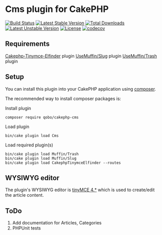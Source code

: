 # Cms plugin for CakePHP

[![Build Status](https://travis-ci.org/QoboLtd/cakephp-cms.svg?branch=master)](https://travis-ci.org/QoboLtd/cakephp-cms)
[![Latest Stable Version](https://poser.pugx.org/qobo/cakephp-cms/v/stable)](https://packagist.org/packages/qobo/cakephp-cms)
[![Total Downloads](https://poser.pugx.org/qobo/cakephp-cms/downloads)](https://packagist.org/packages/qobo/cakephp-cms)
[![Latest Unstable Version](https://poser.pugx.org/qobo/cakephp-cms/v/unstable)](https://packagist.org/packages/qobo/cakephp-cms)
[![License](https://poser.pugx.org/qobo/cakephp-cms/license)](https://packagist.org/packages/qobo/cakephp-cms)
[![codecov](https://codecov.io/gh/QoboLtd/cakephp-cms/branch/master/graph/badge.svg)](https://codecov.io/gh/QoboLtd/cakephp-cms)

## Requirements

[Cakephp-Tinymce-Elfinder](https://github.com/hashmode/cakephp-tinymce-elfinder) plugin
[UseMuffin/Slug](https://github.com/UseMuffin/Slug) plugin
[UseMuffin/Trash](https://github.com/UseMuffin/Trash) plugin

## Setup

You can install this plugin into your CakePHP application using [composer](http://getcomposer.org).

The recommended way to install composer packages is:

Install plugin
```
composer require qobo/cakephp-cms
```

Load plugin
```
bin/cake plugin load Cms
```

Load required plugin(s)
```
bin/cake plugin load Muffin/Trash
bin/cake plugin load Muffin/Slug
bin/cake plugin load CakephpTinymceElfinder --routes
```

## WYSIWYG editor

The plugin's WYSIWYG editor is [tinyMCE 4.*](https://www.tinymce.com) which is used to create/edit the article content.

## ToDo
1. Add documentation for Articles, Categories
2. PHPUnit tests